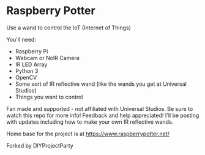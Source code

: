 # Raspberry Potter
Use a wand to control the IoT (Internet of Things)

You'll need:
- Raspberry Pi
- Webcam or NoIR Camera
- IR LED Array
- Python 3
- OpenCV
- Some sort of IR reflective wand (like the wands you get at Universal Studios)
- Things you want to control

Fan made and supported - not affiliated with Universal Studios.  Be sure to watch this repo for more info!  Feedback and help appreciated!  I'll be posting with updates including how to make your own IR reflective wands.  

Home base for the project is at https://www.raspberrypotter.net/

Forked by DIYProjectParty
